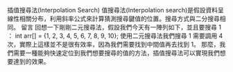 插值搜尋法(Interpolation Search)
值搜尋法(Interpolation search)是假設資料呈線性相關分布，利用斜率公式來計算猜測搜尋鍵值的位置。搜尋方式與二分搜尋相同。
留言
回想一下剛剛二元搜尋法，假設我們今天有一陣列如下，並且要搜尋 1 ：
int arr[] = {1, 2, 3, 4, 5, 6, 7, 8, 9, 10};
使用二元搜尋法我們搜尋 1 需要調用 4 次，實際上這樣並不是很有效率，因為我們需要找到中間值再去找到 1。
那麼，我們需要一種能夠快速定位到我們想要搜尋的值的方法，插值搜尋法可以實現我們想要達到的效果。
